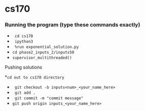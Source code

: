 # cs170


### Running the program (type these commands exactly)
* ``` cd cs170```
* ``` ipython3```
* ``` %run exponential_solution.py```
* ```cd phase2_inputs_2/inputs50```
* ```supervisor_multithreaded()``` 

Pushing solutions 

*```cd out to cs170 directory```
* ``` git checkout -b inputs<num>_<your_name_here>```
* ``` git add .```
* ``` git commit -m "commit message"``` 
* ``` git push origin inputs_<your_name_here> ```


